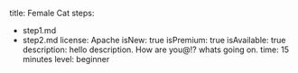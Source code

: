title: Female Cat
steps:
  - step1.md
  - step2.md
license: Apache
isNew: true
isPremium: true
isAvailable: true
description: hello description. How are you@!? whats going on.
time: 15 minutes
level: beginner

